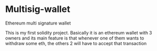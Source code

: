 # Multisig-wallet
Ethereum multi signature wallet 

This is my first solidity project. Basically it is an ethereum wallet with 3 owners and its main feature is that whenever one of them wants to withdraw some eth, 
the others 2 will have to accept that transaction 
